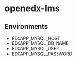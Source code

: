 # openedx-lms


## Environments

- EDXAPP_MYSQL_HOST
- EDXAPP_MYSQL_DB_NAME
- EDXAPP_MYSQL_USER
- EDXAPP_MYSQL_PASSWORD
